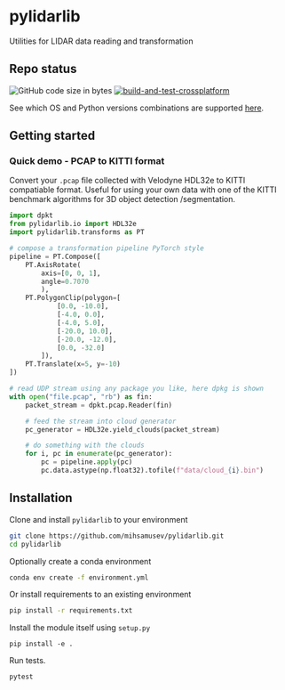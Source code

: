 # pylidarlib
Utilities for LIDAR data reading and transformation

## Repo status
![GitHub code size in bytes](https://img.shields.io/github/languages/code-size/mihsamusev/pylidarlib)
[![build-and-test-crossplatform](https://github.com/mihsamusev/pylidarlib/actions/workflows/build.yml/badge.svg)](https://github.com/mihsamusev/pylidarlib/actions/workflows/build.yml)

See which OS and Python versions combinations are supported [here](https://github.com/mihsamusev/pylidarlib/actions).

## Getting started

### Quick demo - PCAP to KITTI format
Convert your `.pcap` file collected with Velodyne HDL32e to KITTI compatiable format. Useful for using your own data with one of the KITTI benchmark algorithms for 3D object detection /segmentation.

```python
import dpkt
from pylidarlib.io import HDL32e
import pylidarlib.transforms as PT

# compose a transformation pipeline PyTorch style
pipeline = PT.Compose([
    PT.AxisRotate(
        axis=[0, 0, 1],
        angle=0.7070
        ),
    PT.PolygonClip(polygon=[
            [0.0, -10.0],
            [-4.0, 0.0],
            [-4.0, 5.0],
            [-20.0, 10.0],
            [-20.0, -12.0],
            [0.0, -32.0]
        ]),
    PT.Translate(x=5, y=-10)
])

# read UDP stream using any package you like, here dpkg is shown
with open("file.pcap", "rb") as fin:
    packet_stream = dpkt.pcap.Reader(fin)

    # feed the stream into cloud generator
    pc_generator = HDL32e.yield_clouds(packet_stream)

    # do something with the clouds
    for i, pc in enumerate(pc_generator):
        pc = pipeline.apply(pc)
        pc.data.astype(np.float32).tofile(f"data/cloud_{i}.bin")
```

## Installation

Clone and install `pylidarlib` to your environment

```sh
git clone https://github.com/mihsamusev/pylidarlib.git
cd pylidarlib
```


Optionally create a conda environment
```sh
conda env create -f environment.yml
```

Or install requirements to an existing environment
```sh
pip install -r requirements.txt

```
Install the module itself using `setup.py`
```
pip install -e .
```

Run tests.
```sh
pytest
```


